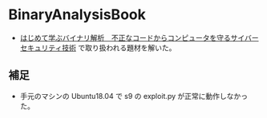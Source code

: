 # BinaryAnalysisBook
- [はじめて学ぶバイナリ解析　不正なコードからコンピュータを守るサイバーセキュリティ技術]() で取り扱われる題材を解いた。

## 補足
- 手元のマシンの Ubuntu18.04 で s9 の exploit.py が正常に動作しなかった。
